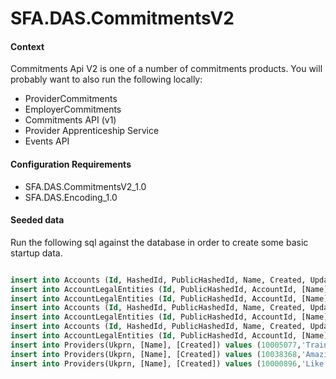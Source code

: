 SFA.DAS.CommitmentsV2
===========================

#### Context

Commitments Api V2 is one of a number of commitments products. You will probably want to also run the following locally:

* ProviderCommitments
* EmployerCommitments
* Commitments API (v1)
* Provider Apprenticeship Service
* Events API


#### Configuration Requirements

* SFA.DAS.CommitmentsV2_1.0
* SFA.DAS.Encoding_1.0


#### Seeded data

Run the following sql against the database in order to create some basic startup data.

```sql

insert into Accounts (Id, HashedId, PublicHashedId, Name, Created, Updated) values (8194, 'VN48RP', '7YRV9B', 'MegaCorp Inc', GETDATE(), GETDATE())
insert into AccountLegalEntities (Id, PublicHashedId, AccountId, [Name], [Address],[OrganisationType],[LegalEntityId], Created, Updated, MaLegalEntityId) values (2817, 'XEGE5X', 8194, 'Mega Corp Pharmaceuticals', '1 MegaCorp Way', 1, '736281', GETDATE(), GETDATE(), 2817)
insert into AccountLegalEntities (Id, PublicHashedId, AccountId, [Name],[Address],[OrganisationType],[LegalEntityId], Created, Updated, MaLegalEntityId) values (2818, 'XJGZ72', 8194, 'Mega Corp Bank', '2 MegaCorp Way', 1, '372628', GETDATE(), GETDATE(), 2818)
insert into Accounts (Id, HashedId, PublicHashedId, Name, Created, Updated) values (30060, 'VNR6P9', '7Y94BK', 'Rapid Logistics Co Ltd', GETDATE(), GETDATE())
insert into AccountLegalEntities (Id, PublicHashedId, AccountId, [Name],[Address],[OrganisationType],[LegalEntityId],Created, Updated, MaLegalEntityId) values (645, 'X9JE72', 30060, 'Rapid Logistics Co Ltd', '1 High Street', 1, '06344082', GETDATE(), GETDATE(), 645)
insert into Accounts (Id, HashedId, PublicHashedId, Name, Created, Updated) values (36853, 'MBWGGD', '78KDD4', 'Positivity Ltd', GETDATE(), GETDATE())
insert into AccountLegalEntities (Id, PublicHashedId, AccountId, [Name],[Address],[OrganisationType],[LegalEntityId],Created, Updated, MaLegalEntityId) values (701, 'XKD5Z2', 36853, 'Positivity Ltd', '1 High Street', 1, '70110101', GETDATE(), GETDATE(), 701)
insert into Providers(Ukprn, [Name], [Created]) values (10005077,'Train-U-Good Corporation', GETDATE())
insert into Providers(Ukprn, [Name], [Created]) values (10038368,'Amazing Training Ltd', GETDATE())
insert into Providers(Ukprn, [Name], [Created]) values (10000896,'Like a Pro Education Inc.', GETDATE())
````


